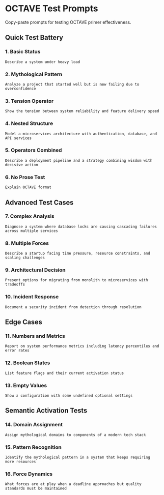 # OCTAVE Test Prompts

Copy-paste prompts for testing OCTAVE primer effectiveness.

## Quick Test Battery

### 1. Basic Status
```
Describe a system under heavy load
```

### 2. Mythological Pattern
```
Analyze a project that started well but is now failing due to overconfidence
```

### 3. Tension Operator
```
Show the tension between system reliability and feature delivery speed
```

### 4. Nested Structure
```
Model a microservices architecture with authentication, database, and API services
```

### 5. Operators Combined
```
Describe a deployment pipeline and a strategy combining wisdom with decisive action
```

### 6. No Prose Test
```
Explain OCTAVE format
```

## Advanced Test Cases

### 7. Complex Analysis
```
Diagnose a system where database locks are causing cascading failures across multiple services
```

### 8. Multiple Forces
```
Describe a startup facing time pressure, resource constraints, and scaling challenges
```

### 9. Architectural Decision
```
Present options for migrating from monolith to microservices with tradeoffs
```

### 10. Incident Response
```
Document a security incident from detection through resolution
```

## Edge Cases

### 11. Numbers and Metrics
```
Report on system performance metrics including latency percentiles and error rates
```

### 12. Boolean States
```
List feature flags and their current activation status
```

### 13. Empty Values
```
Show a configuration with some undefined optional settings
```

## Semantic Activation Tests

### 14. Domain Assignment
```
Assign mythological domains to components of a modern tech stack
```

### 15. Pattern Recognition
```
Identify the mythological pattern in a system that keeps requiring more resources
```

### 16. Force Dynamics
```
What forces are at play when a deadline approaches but quality standards must be maintained
```